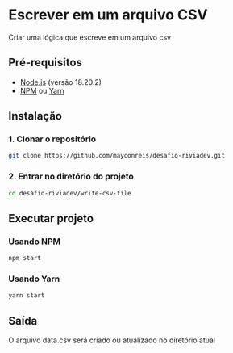 # Escrever em um arquivo CSV

Criar uma lógica que escreve em um arquivo csv

## Pré-requisitos

- [Node.js](https://nodejs.org/) (versão 18.20.2)
- [NPM](https://www.npmjs.com/) ou [Yarn](https://yarnpkg.com/)

## Instalação

### 1. Clonar o repositório

```bash
git clone https://github.com/mayconreis/desafio-riviadev.git
```

### 2. Entrar no diretório do projeto

```bash
cd desafio-riviadev/write-csv-file
```

## Executar projeto

### Usando NPM

```bash
npm start
```

### Usando Yarn

```bash
yarn start
```

## Saída

O arquivo data.csv será criado ou atualizado no diretório atual
